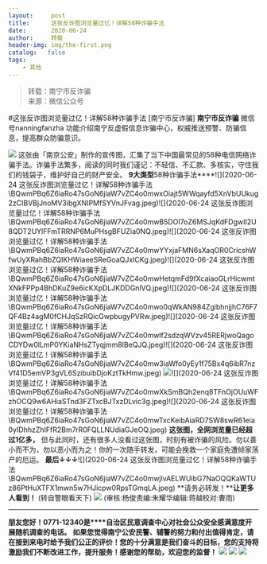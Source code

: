 ```yaml
---
layout:     post
title:      这张反诈图浏览量过亿！详解58种诈骗手法
date:       2020-06-24
author:     转载
header-img: img/the-first.png
catalog:   false
tags:
    - 其他
---
```


<blockquote><p>转载：南宁市反诈骗<br>
来源：微信公众号</p></blockquote>

#这张反诈图浏览量过亿！详解58种诈骗手法
[南宁市反诈骗]
**南宁市反诈骗**
微信号nanningfanzha
功能介绍南宁反虚假信息诈骗中心，权威推送预警、防骗信息，提高群众防骗意识。

![]({{site.baseurl}}/postimg/m6vdLvvo6W47AZOFrUD442DAXlvL0HY0j2y3OGXkCFJU8wJ9Hq7gZNDuR3VQFYlCHBq25aZZhWgh8Jy4R2wibIQ.gif)
这张由「南京公安」制作的宣传图，汇集了当下中国最常见的58种电信网络诈骗手法。诈骗手法繁多，阅读的同时我们谨记：不轻信、不汇款、多核实，守住我们的钱袋子，维护好自己的财产安全。
**9大类型**58种诈骗手法****![](2020-06-24
这张反诈图浏览量过亿！详解58种诈骗手法\\BQwmPBq6Z6iaRo47sGoN6jiaW7vZC4o0mwxOiajt5WWqayfd5XnVbUUkug2zCIBVBjJnoMV3ibgXNIPMfSYVnJFvag.jpeg)![](2020-06-24
这张反诈图浏览量过亿！详解58种诈骗手法\\BQwmPBq6Z6iaRo47sGoN6jiaW7vZC4o0mwB5DOI7oZ6MSJqKdFDgwII2U8QDT2UYlFFmTRRNP6MuPHsgBFUZia0NQ.jpeg)![](2020-06-24
这张反诈图浏览量过亿！详解58种诈骗手法\\BQwmPBq6Z6iaRo47sGoN6jiaW7vZC4o0mwYYxjaFMN6sXaqOR0CricshWfwUyXRahBbZQIKHWiaeeSReGoaQJxICKg.jpeg)![](2020-06-24
这张反诈图浏览量过亿！详解58种诈骗手法\\BQwmPBq6Z6iaRo47sGoN6jiaW7vZC4o0mwHetqmFd9fXcaiaoGLrHicwmtXNkFPPp4BhDKuZ9e6icKXpDLJKDDGnlVQ.jpeg)![](2020-06-24
这张反诈图浏览量过亿！详解58种诈骗手法\\BQwmPBq6Z6iaRo47sGoN6jiaW7vZC4o0mwo0qWkAN984ZgibhnjjhC76F7QF4Bz4agM0fCHJqSzRQicGwpbugyPVRw.jpeg)![](2020-06-24
这张反诈图浏览量过亿！详解58种诈骗手法\\BQwmPBq6Z6iaRo47sGoN6jiaW7vZC4o0mwlf2sdzqWVzv45RERjwoQagoCDYDw0lLmP0YKiaNHsZTyqjmm8IBeQJQ.jpeg)![](2020-06-24
这张反诈图浏览量过亿！详解58种诈骗手法\\BQwmPBq6Z6iaRo47sGoN6jiaW7vZC4o0mw3iaWfo0yEy1f75Bx4q6ibR7nzVf41D5emVP3gVL6SzibuibDjoKztTkHmw.jpeg)
![]({{site.baseurl}}/postimg/BQwmPBq6Z6iaRo47sGoN6jiaW7vZC4o0mwSvf4NEtjRgja0ptEXcu3PQXufr5JQRJoVCibxYgP2DibicXOuQAjhECDA.jpeg)![](2020-06-24
这张反诈图浏览量过亿！详解58种诈骗手法\\BQwmPBq6Z6iaRo47sGoN6jiaW7vZC4o0mwXkSmBQh2enq8TFnOjOUuWFzhOCQ9w6AHiaSTnd3FZTxcBJTxzDLvic3g.jpeg)![](2020-06-24
这张反诈图浏览量过亿！详解58种诈骗手法\\BQwmPBq6Z6iaRo47sGoN6jiaW7vZC4o0mwTxcKeibAiaRD7SW8swR61eia0yIDhhzZhIFfR2Bm7rR0FQLLNUdiaGJeOQ.jpeg)
**这张图，全网浏览量已经超过1亿多，**
但与此同时，还有很多人没看过这张图，时刻有被诈骗的风险。勿以善小而不为，勿以恶小而为之！你的一次随手转发，可能会挽救一个家庭免遭倾家荡产的厄运。
**最后↓↓↓**![](2020-06-24
这张反诈图浏览量过亿！详解58种诈骗手法\\BQwmPBq6Z6iaRo47sGoN6jiaW7vZC4o0mwjlvAELWUibG7NaOQQKaWTUz86PtHuXTFX1mwn5w7HJicpw0RpsTGmqLA.jpeg)
**请务必转发！****让更多人看到！**
(转自警眼看天下)
![]({{site.baseurl}}/postimg/m6vdLvvo6W47AZOFrUD442DAXlvL0HY0syXWrJBVB40xjkO5F3dSEXM9pNGUsCxL5AdicT6MqAVJjZ1NcgpWS6g.jpeg)
(审核:杨俊责编:朱耀华编辑:蒋越校对:曹雨)
***
**朋友您好！0771-12340是****自治区民意调查中心对社会公众安全感满意度开展随机调查的电话。**
**如果您觉得南宁公安民警、辅警的努力和付出值得肯定，请在接到来电时给予我们公正的评价！您的十分满意是我们奋斗的目标，您的支持将激励我们不断改进工作，提升服务！感谢您的帮助，欢迎您的监督！**
![]({{site.baseurl}}/postimg/m6vdLvvo6W4tBmkSw7BynPAZ4dpgGzH6gPSKpMSPibm3ZZdwYARicAqYI6iaLTicawgZUezTc6lgHXWGaSqHwiav3qA.jpeg)
![]({{site.baseurl}}/postimg/m6vdLvvo6W4tBmkSw7BynPAZ4dpgGzH6dmhqpDKgZf4VOiaaxr6LcaFfRCPDEHukjOhPlt2iaH3NnVwoVk1xjWLw.jpeg)
![]({{site.baseurl}}/postimg/m6vdLvvo6W4tBmkSw7BynPAZ4dpgGzH62EZZ3JuBHMHzWr2pWjUukPSqx9WsRt3S4RWQicPNzhvt1LNVX5mbTSw.jpeg)
